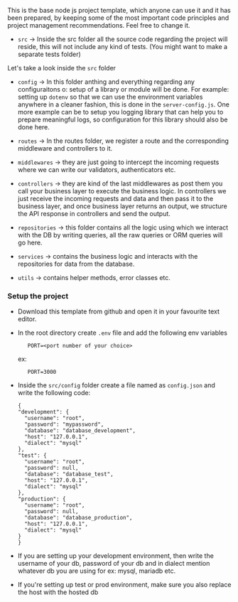 This is the base node js project template, which anyone can use it and it has been prepared, by keeping some of the most important code principles and project management recommendations. Feel free to change it.

- `src` -> Inside the src folder all the source code regarding the project will reside, this will not include any kind of tests. (You might want to make a separate tests folder)

Let's take a look inside the `src` folder

- `config` -> In this folder anthing and everything regarding any configuraitons o: setup of a library or module will be done. For example: setting up `dotenv` so that we can use the environment variables anywhere in a cleaner fashion, this is done in the `server-config.js`. One more example can be to setup you logging library that can help you to prepare meaningful logs, so configuration for this library should also be done here.

- `routes` -> In the routes folder, we register a route and the corresponding middleware and controllers to it.

- `middlewares` -> they are just going to intercept the incoming requests where we can write our validators, authenticators etc.

- `controllers` -> they are kind of the last middlewares as post them you call your business layer to execute the business logic. In controllers we just receive the incoming requests and data and then pass it to the business layer, and once business layer returns an output, we structure the API response in controllers and send the output.

- `repositories` -> this folder contains all the logic using which we interact with the DB by writing queries, all the raw queries or ORM queries will go here.

- `services` -> contains the business logic and interacts with the repositories for data from the database.

- `utils` -> contains helper methods, error classes etc.

### Setup the project

- Download this template from github and open it in your favourite text editor.
- In the root directory create `.env` file and add the following env variables
  ```
     PORT=<port number of your choice>
  ```
  ex:
  ```
     PORT=3000
  ```
- Inside the `src/config` folder create a file named as `config.json` and write the following code:

  ```
  {
  "development": {
    "username": "root",
    "password": "mypassword",
    "database": "database_development",
    "host": "127.0.0.1",
    "dialect": "mysql"
  },
  "test": {
    "username": "root",
    "password": null,
    "database": "database_test",
    "host": "127.0.0.1",
    "dialect": "mysql"
  },
  "production": {
    "username": "root",
    "password": null,
    "database": "database_production",
    "host": "127.0.0.1",
    "dialect": "mysql"
  }
  }
  ```

- If you are setting up your development environment, then write the username of your db, password of your db and in dialect mention whatever db you are using for ex: mysql, mariadb etc.
- If you're setting up test or prod environment, make sure you also replace the host with the hosted db

